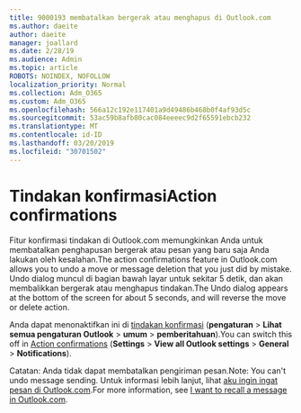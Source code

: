 ```yaml
---
title: 9000193 membatalkan bergerak atau menghapus di Outlook.com
ms.author: daeite
author: daeite
manager: joallard
ms.date: 2/28/19
ms.audience: Admin
ms.topic: article
ROBOTS: NOINDEX, NOFOLLOW
localization_priority: Normal
ms.collection: Adm_O365
ms.custom: Adm_O365
ms.openlocfilehash: 566a12c192e117401a9d49486b468b0f4af93d5c
ms.sourcegitcommit: 53ac59b8afb80cac084eeeec9d2f65591ebcb232
ms.translationtype: MT
ms.contentlocale: id-ID
ms.lasthandoff: 03/20/2019
ms.locfileid: "30701502"
---
```

# <a name="action-confirmations"></a><span data-ttu-id="fa1f4-102">Tindakan konfirmasi</span><span class="sxs-lookup"><span data-stu-id="fa1f4-102">Action confirmations</span></span>

<span data-ttu-id="fa1f4-103">Fitur konfirmasi tindakan di Outlook.com memungkinkan Anda untuk membatalkan penghapusan bergerak atau pesan yang baru saja Anda lakukan oleh kesalahan.</span><span class="sxs-lookup"><span data-stu-id="fa1f4-103">The action confirmations feature in Outlook.com allows you to undo a move or message deletion that you just did by mistake.</span></span> <span data-ttu-id="fa1f4-104">Undo dialog muncul di bagian bawah layar untuk sekitar 5 detik, dan akan membalikkan bergerak atau menghapus tindakan.</span><span class="sxs-lookup"><span data-stu-id="fa1f4-104">The Undo dialog appears at the bottom of the screen for about 5 seconds, and will reverse the move or delete action.</span></span>

<span data-ttu-id="fa1f4-105">Anda dapat menonaktifkan ini di [tindakan konfirmasi](https://outlook.live.com/mail/options/general/notifications) (**pengaturan** > **Lihat semua pengaturan Outlook** > **umum** > **pemberitahuan**).</span><span class="sxs-lookup"><span data-stu-id="fa1f4-105">You can switch this off in [Action confirmations](https://outlook.live.com/mail/options/general/notifications) (**Settings** > **View all Outlook settings** > **General** > **Notifications**).</span></span>

<span data-ttu-id="fa1f4-106">Catatan: Anda tidak dapat membatalkan pengiriman pesan.</span><span class="sxs-lookup"><span data-stu-id="fa1f4-106">Note: You can't undo message sending.</span></span> <span data-ttu-id="fa1f4-107">Untuk informasi lebih lanjut, lihat [aku ingin ingat pesan di Outlook.com](https://support.office.com/article/c069ddde-5282-4085-8f4c-d7b133324f8a).</span><span class="sxs-lookup"><span data-stu-id="fa1f4-107">For more information, see [I want to recall a message in Outlook.com](https://support.office.com/article/c069ddde-5282-4085-8f4c-d7b133324f8a).</span></span>